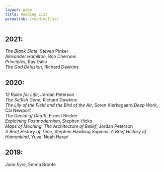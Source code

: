 ```yaml
---
layout: page
title: Reading List
permalink: /readinglist/
---
```


## 2021:
*The Blank Slate*, Steven Pinker  
*Alexander Hamilton*, Ron Chernow  
*Principles*, Ray Dalio   
*The God Delusion*, Richard Dawkins

## 2020:
*12 Rules for Life*, Jordan Peterson  
*The Selfish Gene*, Richard Dawkins  
*The Lily of the Field and the Bird of the Air*, Soren Kierkegaard
*Deep Work*, Cal Newport  
*The Denial of Death*, Ernest Becker  
*Explaining Postmodernism*, Stephen Hicks  
*Maps of Meaning: The Architecture of Belief*, Jordan Peterson  
*A Brief History of Time*, Stephen Hawking
*Sapiens: A Brief History of Humankind*, Yuval Noah Harari  

## 2019:
*Jane Eyre*, Emma Bronte  




